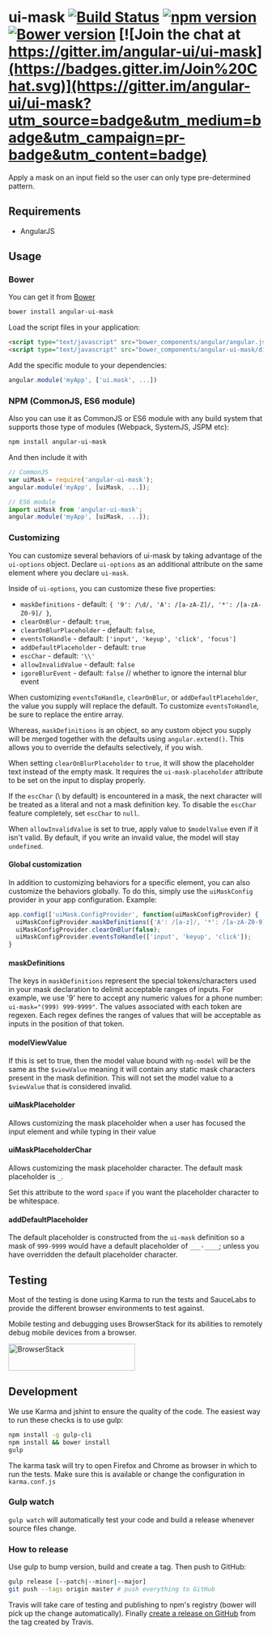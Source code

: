 # ui-mask [![Build Status](https://travis-ci.org/angular-ui/ui-mask.svg?branch=master)](https://travis-ci.org/angular-ui/ui-mask) [![npm version](https://badge.fury.io/js/angular-ui-mask.svg)](http://badge.fury.io/js/angular-ui-mask) [![Bower version](https://badge.fury.io/bo/angular-ui-mask.svg)](http://badge.fury.io/bo/angular-ui-mask) [![Join the chat at https://gitter.im/angular-ui/ui-mask](https://badges.gitter.im/Join%20Chat.svg)](https://gitter.im/angular-ui/ui-mask?utm_source=badge&utm_medium=badge&utm_campaign=pr-badge&utm_content=badge)

Apply a mask on an input field so the user can only type pre-determined pattern.

## Requirements

- AngularJS

## Usage


### Bower

You can get it from [Bower](http://bower.io/)

```sh
bower install angular-ui-mask
```

Load the script files in your application:

```html
<script type="text/javascript" src="bower_components/angular/angular.js"></script>
<script type="text/javascript" src="bower_components/angular-ui-mask/dist/mask.js"></script>
```

Add the specific module to your dependencies:

```javascript
angular.module('myApp', ['ui.mask', ...])
```

### NPM (CommonJS, ES6 module)

Also you can use it as CommonJS or ES6 module with any build system that supports those type of modules (Webpack, SystemJS, JSPM etc):

```sh
npm install angular-ui-mask
```

And then include it with

```javascript
// CommonJS
var uiMask = require('angular-ui-mask');
angular.module('myApp', [uiMask, ...]);
```

```javascript
// ES6 module
import uiMask from 'angular-ui-mask';
angular.module('myApp', [uiMask, ...]);
```

### Customizing
You can customize several behaviors of ui-mask by taking advantage of the `ui-options` object. Declare `ui-options` as an additional attribute on the same element where you declare `ui-mask`.

Inside of `ui-options`, you can customize these five properties:

* `maskDefinitions` - default: `{
                '9': /\d/,
                'A': /[a-zA-Z]/,
                '*': /[a-zA-Z0-9]/
            }`,
* `clearOnBlur` - default: `true`,
* `clearOnBlurPlaceholder` - default: `false`,
* `eventsToHandle` - default: `['input', 'keyup', 'click', 'focus']`
* `addDefaultPlaceholder` - default: `true`
* `escChar` - default: `'\\'`
* `allowInvalidValue` - default: `false`
* `igoreBlurEvent` - default: `false` // whether to ignore the internal blur event

When customizing `eventsToHandle`, `clearOnBlur`, or `addDefaultPlaceholder`, the value you supply will replace the default. To customize `eventsToHandle`, be sure to replace the entire array.

Whereas, `maskDefinitions` is an object, so any custom object you supply will be merged together with the defaults using `angular.extend()`. This allows you to override the defaults selectively, if you wish.

When setting `clearOnBlurPlaceholder` to `true`, it will show the placeholder text instead of the empty mask. It requires the `ui-mask-placeholder` attribute to be set on the input to display properly.

If the `escChar` (\\ by default) is encountered in a mask, the next character will be treated as a literal and not a mask definition key.  To disable the `escChar` feature completely, set `escChar` to `null`.

When `allowInvalidValue` is set to true, apply value to `$modelValue` even if it isn't valid. By default, if you write an invalid value, the model will stay `undefined`.

#### Global customization
In addition to customizing behaviors for a specific element, you can also customize the behaviors globally. To do this, simply use the `uiMaskConfig` provider in your app configuration. Example:

```javascript
app.config(['uiMask.ConfigProvider', function(uiMaskConfigProvider) {
  uiMaskConfigProvider.maskDefinitions({'A': /[a-z]/, '*': /[a-zA-Z0-9]/});
  uiMaskConfigProvider.clearOnBlur(false);
  uiMaskConfigProvider.eventsToHandle(['input', 'keyup', 'click']);
}
```

#### maskDefinitions
The keys in `maskDefinitions` represent the special tokens/characters used in your mask declaration to delimit acceptable ranges of inputs. For example, we use '9' here to accept any numeric values for a phone number: `ui-mask="(999) 999-9999"`. The values associated with each token are regexen. Each regex defines the ranges of values that will be acceptable as inputs in the position of that token.

#### modelViewValue
If this is set to true, then the model value bound with `ng-model` will be the same as the `$viewValue` meaning it will contain any static mask characters present in the mask definition. This will not set the model value to a `$viewValue` that is considered invalid.

#### uiMaskPlaceholder
Allows customizing the mask placeholder when a user has focused the input element and while typing in their value

#### uiMaskPlaceholderChar
Allows customizing the mask placeholder character. The default mask placeholder is `_`.

Set this attribute to the word `space` if you want the placeholder character to be whitespace.

#### addDefaultPlaceholder
The default placeholder is constructed from the `ui-mask` definition so a mask of `999-9999` would have a default placeholder of `___-____`; unless you have overridden the default placeholder character.

## Testing

Most of the testing is done using Karma to run the tests and SauceLabs to provide the different browser environments to test against.

Mobile testing and debugging uses BrowserStack for its abilities to remotely debug mobile devices from a browser.

[<img alt="BrowserStack" src="logos/browser-stack.png" height="53" width="250" />](https://www.browserstack.com)

## Development

We use Karma and jshint to ensure the quality of the code.  The easiest way to run these checks is to use gulp:

```sh
npm install -g gulp-cli
npm install && bower install
gulp
```

The karma task will try to open Firefox and Chrome as browser in which to run the tests.  Make sure this is available or change the configuration in `karma.conf.js`


### Gulp watch

`gulp watch` will automatically test your code and build a release whenever source files change.

### How to release

Use gulp to bump version, build and create a tag. Then push to GitHub:

````sh
gulp release [--patch|--minor|--major]
git push --tags origin master # push everything to GitHub
````

Travis will take care of testing and publishing to npm's registry (bower will pick up the change automatically). Finally [create a release on GitHub](https://github.com/angular-ui/ui-mask/releases/new) from the tag created by Travis.

